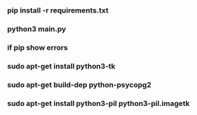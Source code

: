 ### **pip install -r requirements.txt**
### **python3 main.py**

### **if pip show errors**

### sudo apt-get install python3-tk 
### sudo apt-get build-dep python-psycopg2
### sudo apt-get install python3-pil python3-pil.imagetk
